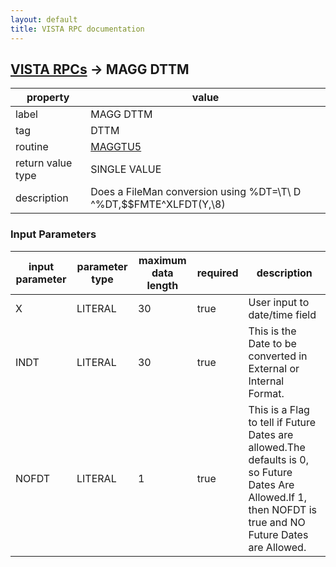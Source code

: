 ```yaml
---
layout: default
title: VISTA RPC documentation
---
```




## [VISTA RPCs](TableOfContent.md) &#8594; MAGG DTTM 

 property | value 
--- | --- 
 label | MAGG DTTM
 tag | DTTM
 routine | [MAGGTU5](http://code.osehra.org/dox/Routine_MAGGTU5_source.html)
 return value type | SINGLE VALUE
 description | Does a FileMan conversion using %DT=\T\ D ^%DT,$$FMTE^XLFDT(Y,\8\)

### Input Parameters

| input parameter | parameter type | maximum data length | required | description | 
| --- | --- | --- | --- | --- | 
|   X | LITERAL | 30 | true | User input to date/time field  | 
| INDT | LITERAL | 30 | true | This is the Date to be converted in External or Internal Format. | 
| NOFDT | LITERAL | 1 | true | This is a Flag to tell if Future Dates are allowed.The defaults is 0, so Future Dates Are Allowed.If 1, then NOFDT is true and NO Future Dates are Allowed. | 